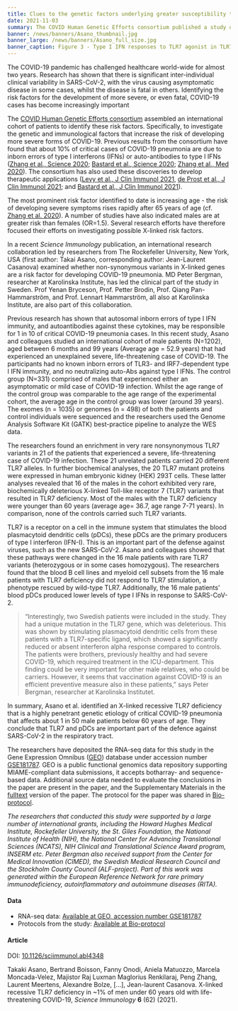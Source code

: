 ```yaml
---
title: Clues to the genetic factors underlying greater susceptibility to severe COVID-19 in men
date: 2021-11-03
summary: The COVID Human Genetic Efforts consortium published a study on genetic factors underlying greater susceptibility to the severe COVID-19 in men. Relevant RNA-seq data were shared in Gene Expression Omnibus (GEO).
banner: /news/banners/Asano_thumbnail.jpg
banner_large: /news/banners/Asano_full_size.jpg
banner_caption: Figure 3 - Type I IFN responses to TLR7 agonist in TLR7-deficient pDCs and leukocytes from Asano et al. (2021).
---
```


The COVID-19 pandemic has challenged healthcare world-wide for almost two years. Research has shown that there is significant inter-individual clinical variability in SARS-CoV-2, with the virus causing asymptomatic disease in some cases, whilst the disease is fatal in others. Identifying the risk factors for the development of more severe, or even fatal, COVID-19 cases has become increasingly important

The [COVID Human Genetic Efforts consortium](https://www.covidhge.com/) assembled an international cohort of patients to identify these risk factors.  Specifically, to investigate the genetic and immunological factors that increase the risk of developing more severe forms of COVID-19. Previous results from the consortium have found that about 10% of critical cases of COVID-19 pneumonia are due to inborn errors of type I interferons (IFNs) or auto-antibodies to type I IFNs ([Zhang et al., Science 2020](https://doi.org/10.1016/j.medj.2020.12.001); [Bastard et al., Science 2020](https://doi.org/10.1126/science.abd4585); [Zhang et al., Med 2020](https://doi.org/10.1016/j.medj.2020.12.001)). The consortium has also used these discoveries to develop therapeutic applications ([Levy et al., J Clin Immunol 2021](https://10.1007/s10875-020-00933-0), [de Prost et al., J Clin Immunol 2021](https://doi.org/10.1007/s10875-021-00994-9); and [Bastard et al., J Clin Immunol 2021](https://doi.org/10.1007/s10875-021-01023-5)).

The most prominent risk factor identified to date is increasing age - the risk of developing severe symptoms rises rapidly after 65 years of age (cf. [Zhang et al. 2020](https://www.cell.com/med/fulltext/S2666-6340(20)30029-5)). A number of studies have also indicated males are at greater risk than females (OR=1.5). Several research efforts have therefore focused their efforts on investigating possible X-linked risk factors.

In a recent *Science Immunology* publication, an international research collaboration led by researchers from The Rockefeller University, New York, USA (first author: Takai Asano, corresponding author: Jean-Laurent Casanova) examined whether non-synonymous variants in X-linked genes are a risk factor for developing COVID-19 pneumonia. MD Peter Bergman, researcher at Karolinska Institute, has led the clinical part of the study in Sweden. Prof Yenan Bryceson, Prof. Petter Brodin, Prof. Qiang Pan-Hammarström, and Prof. Lennart Hammarström, all also at Karolinska Institute, are also part of this collaboration.

Previous research has shown that autosomal inborn errors of type I IFN immunity, and autoantibodies against these cytokines, may be responsible for 1 in 10 of critical COVID-19 pneumonia cases. In this recent study, Asano and colleagues studied an international cohort of male patients (N=1202), aged between 6 months and 99 years (Average age = 52.9 years) that had experienced an unexplained severe, life-threatening case of COVID-19. The participants had no known inborn errors of TLR3- and IRF7-dependent type I IFN immunity, and no neutralizing auto-Abs against type I IFNs. The control group (N=331) comprised of males that experienced either an asymptomatic or mild case of COVID-19 infection. Whilst the age range of the control group was comparable to the age range of the experimental cohort, the average age in the control group was lower (around 39 years). The exomes (n = 1035) or genomes (n = 498) of both the patients and control individuals were sequenced and the researchers used the Genome Analysis Software Kit (GATK) best-practice pipeline to analyze the WES data.

The researchers found an enrichment in very rare nonsynonymous TLR7 variants in 21 of the patients that experienced a severe, life-threatening case of COVID-19 infection. These 21 unrelated patients carried 20 different TLR7 alleles. In further biochemical analyses, the 20 TLR7 mutant proteins were expressed in human embryonic kidney (HEK) 293T cells. These latter analyses revealed that 16 of the males in the cohort exhibited very rare, biochemically deleterious X-linked Toll-like receptor 7 (TLR7) variants that resulted in TLR7 deficiency. Most of the males with the TLR7 deficiency were younger than 60 years (average age= 36.7, age range 7-71 years). In comparison, none of the controls carried such TLR7 variants.

TLR7 is a receptor on a cell in the immune system that stimulates the blood plasmacytoid dendritic cells (pDCs), these pDCs are the primary producers of type I interferon (IFN-I). This is an important part of the defense against viruses, such as the new SARS-CoV-2. Asano and colleagues showed that these pathways were changed in the 16 male patients with rare TLR7 variants (heterozygous or in some cases homozygous). The researchers found that the blood B cell lines and myeloid cell subsets from the 16 male patients with TLR7 deficiency did not respond to TLR7 stimulation, a phenotype rescued by wild-type TLR7. Additionally, the 16 male patients’ blood pDCs produced lower levels of type I IFNs in response to SARS-CoV-2.

>“Interestingly, two Swedish patients were included in the study. They had a unique mutation in the TLR7 gene, which was deleterious. This was shown by stimulating plasmacytoid dendritic cells from these patients with a TLR7-specific ligand, which showed a significantly reduced or absent interferon alpha response compared to controls. The patients were brothers, previously healthy and had severe COVID-19, which required treatment in the ICU-department. This finding could be very important for other male relatives, who could be carriers. However, it seems that vaccination against COVID-19 is an efficient preventive measure also in these patients,” says Peter Bergman, researcher at Karolinska Institutet.

In summary, Asano et al. identified an X-linked recessive TLR7 deficiency that is a highly penetrant genetic etiology of critical COVID-19 pneumonia that affects about 1 in 50 male patients below 60 years of age. They conclude that TLR7 and pDCs are important part of the defence against SARS-CoV-2 in the respiratory tract.

The researchers have deposited the RNA-seq data for this study in the Gene Expression Omnibus ([GEO](https://www.ncbi.nlm.nih.gov/geo/)) database under accession number [GSE181787](https://www.ncbi.nlm.nih.gov/geo/query/acc.cgi?acc=GSE181787). GEO is a public functional genomics data repository supporting MIAME-compliant data submissions, it accepts botharray- and sequence-based data. Additional source data needed to evaluate the conclusions in the paper are present in the paper, and the Supplementary Materials in the [fulltext]( https://www.science.org/doi/10.1126/sciimmunol.abl4348) version of the paper. The protocol for the paper was shared in [Bio-protocol](https://en.bio-protocol.org/cjrap.aspx?eid=10.1126/sciimmunol.abl4348).

*The researchers that conducted this study were supported by a large number of international grants, including the Howard Hughes Medical Institute, Rockefeller University, the St. Giles Foundation, the National Institute of Health (NIH), the National Center for Advancing Translational Sciences (NCATS), NIH Clinical and Translational Science Award program, INSERM etc.  Peter Bergman also received support from the Center for Medical Innovation (CIMED), the Swedish Medical Research Council and the Stockholm County Council (ALF-project). Part of this work was generated within the European Reference Network for rare primary immunodeficiency, autoinflammatory and autoimmune diseases (RITA).*

#### Data

* RNA-seq data: [Available at GEO, accession number GSE181787](https://www.ncbi.nlm.nih.gov/geo/query/acc.cgi?acc=GSE181787)
* Protocols from the study: [Available at Bio-protocol](https://en.bio-protocol.org/cjrap.aspx?eid=10.1126/sciimmunol.abl4348)

#### Article

DOI: [10.1126/sciimmunol.abl4348](https://www.science.org/doi/10.1126/sciimmunol.abl4348)

Takaki Asano, Bertrand Boisson, Fanny Onodi, Aniela Matuozzo, Marcela Moncada-Velez, Majistor Raj Luxman Maglorius Renkilaraj, Peng Zhang, Laurent Meertens, Alexandre Bolze, [...], Jean-laurent Casanova. X-linked recessive TLR7 deficiency in ~1% of men under 60 years old with life-threatening COVID-19, *Science Immunology* **6**  (62) (2021).
